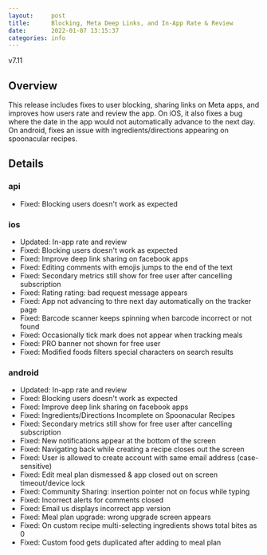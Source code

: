 ```yaml
---
layout:     post
title:      Blocking, Meta Deep Links, and In-App Rate & Review
date:       2022-01-07 13:15:37
categories: info
---
```


v7.11

## Overview
This release includes fixes to user blocking, sharing links on Meta apps, and improves how users rate and review the app. On iOS, it also fixes a bug where the date in the app would not automatically advance to the next day. On android, fixes an issue with ingredients/directions appearing on spoonacular recipes. 

## Details
### api
* Fixed: Blocking users doesn't work as expected

### ios
* Updated: In-app rate and review
* Fixed: Blocking users doesn't work as expected
* Fixed: Improve deep link sharing on facebook apps
* Fixed: Editing comments with emojis jumps to the end of the text
* Fixed: Secondary metrics still show for free user after cancelling subscription
* Fixed: Rating rating: bad request message appears
* Fixed: App not advancing to thre next day automatically on the tracker page	
* Fixed: Barcode scanner keeps spinning when barcode incorrect or not found
* Fixed: Occasionally tick mark does not appear when tracking meals
* Fixed: PRO banner not shown for free user
* Fixed: Modified foods filters special characters on search results


### android
* Updated: In-app rate and review
* Fixed: Blocking users doesn't work as expected
* Fixed: Improve deep link sharing on facebook apps
* Fixed: Ingredients/Directions Incomplete on Spoonacular Recipes
* Fixed: Secondary metrics still show for free user after cancelling subscription
* Fixed: New notifications appear at the bottom of the screen
* Fixed: Navigating back while creating a recipe closes out the screen
* Fixed: User is allowed to create account with same email address (case-sensitive)
* Fixed: Edit meal plan dismessed & app closed out on screen timeout/device lock
* Fixed: Community Sharing: insertion pointer not on focus while typing	
* Fixed: Incorrect alerts for comments closed	
* Fixed: Email us displays incorrect app version
* Fixed: Meal plan upgrade: wrong upgrade screen appears
* Fixed: On custom recipe multi-selecting ingredients shows total bites as 0	
* Fixed: Custom food gets duplicated after adding to meal plan	

